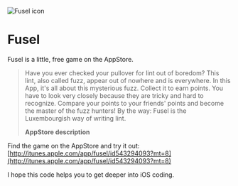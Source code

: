 ![Fusel icon](https://raw.github.com/the2f/Fusel/master/Fusel/icon144x144.png)

Fusel
=====

Fusel is a little, free game on the AppStore.

> Have you ever checked your pullover for lint out of boredom? This lint, also called fuzz, appear out of nowhere and is everywhere.
> In this App, it's all about this mysterious fuzz. Collect it to earn points. You have to look very closely because they are tricky and hard to recognize.
> Compare your points to your friends' points and become the master of the fuzz hunters! 
> By the way: Fusel is the Luxembourgish way of writing lint.
>
> **AppStore description**

Find the game on the AppStore and try it out:
[http://itunes.apple.com/app/fusel/id543294093?mt=8](http://itunes.apple.com/app/fusel/id543294093?mt=8)

I hope this code helps you to get deeper into iOS coding.
